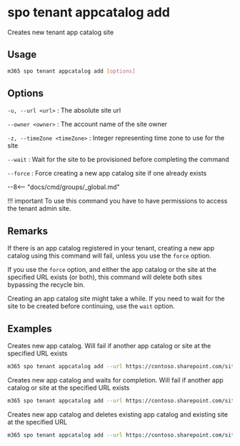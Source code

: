 # spo tenant appcatalog add

Creates new tenant app catalog site

## Usage

```sh
m365 spo tenant appcatalog add [options]
```

## Options

`-u, --url <url>`
: The absolute site url

`--owner <owner>`
: The account name of the site owner

`-z, --timeZone <timeZone>`
: Integer representing time zone to use for the site

`--wait`
: Wait for the site to be provisioned before completing the command

`--force`
: Force creating a new app catalog site if one already exists

--8<-- "docs/cmd/groups/_global.md"

!!! important
    To use this command you have to have permissions to access the tenant admin site.

## Remarks

If there is an app catalog registered in your tenant, creating a new app catalog using this command will fail, unless you use the `force` option.

If you use the `force` option, and either the app catalog or the site at the specified URL exists (or both), this command will delete both sites bypassing the recycle bin.

Creating an app catalog site might take a while. If you need to wait for the site to be created before continuing, use the `wait` option.

## Examples

Creates new app catalog. Will fail if another app catalog or site at the specified URL exists

```sh
m365 spo tenant appcatalog add --url https://contoso.sharepoint.com/sites/apps --owner admin@contoso.com --timeZone 4
```

Creates new app catalog and waits for completion. Will fail if another app catalog or site at the specified URL exists

```sh
m365 spo tenant appcatalog add --url https://contoso.sharepoint.com/sites/apps --owner admin@contoso.com --timeZone 4 --wait
```

Creates new app catalog and deletes existing app catalog and existing site at the specified URL

```sh
m365 spo tenant appcatalog add --url https://contoso.sharepoint.com/sites/apps --owner admin@contoso.com --timeZone 4 --force
```
